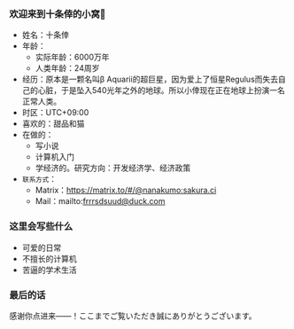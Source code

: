 ### 欢迎来到十条倖的小窝🍦


- 姓名：十条倖
- 年龄：
  - 实际年龄：6000万年
  - 人类年龄：24周岁
- 经历：原本是一颗名叫β Aquarii的超巨星，因为爱上了恒星Regulus而失去自己的心脏，于是坠入540光年之外的地球。所以小倖现在正在地球上扮演一名正常人类。
- 时区：UTC+09:00
- 喜欢的：甜品和猫
- 在做的：
  - 写小说
  - 计算机入门
  - 学经济的。研究方向：开发经济学、经济政策
- `联系方式`：
  - Matrix：https://matrix.to/#/@nanakumo:sakura.ci
  - Mail：mailto:frrrsdsuud@duck.com

### 这里会写些什么

- 可爱的日常
- 不擅长的计算机
- 苦逼的学术生活

### 最后的话

感谢你点进来——！ここまでご覧いただき誠にありがとうございます。
